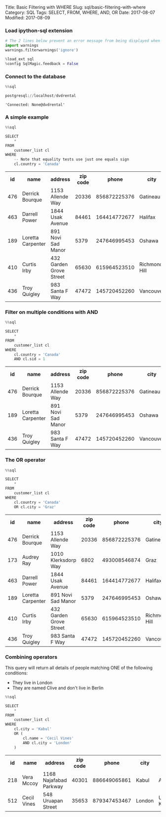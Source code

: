 Title: Basic Filtering with WHERE
Slug: sql/basic-filtering-with-where
Category: SQL
Tags: SELECT, FROM, WHERE, AND, OR
Date: 2017-08-07
Modified: 2017-08-09

### Load ipython-sql extension


```python
# The 2 lines below prevent an error message from being displayed when we run %load_ext sql
import warnings
warnings.filterwarnings('ignore')

%load_ext sql
%config SqlMagic.feedback = False
```

### Connect to the database


```python
%%sql

postgresql://localhost/dvdrental
```




    'Connected: None@dvdrental'



### A simple example


```python
%%sql

SELECT
    *
FROM
    customer_list cl
WHERE
    -- Note that equality tests use just one equals sign
    cl.country = 'Canada'
```




<table>
    <tr>
        <th>id</th>
        <th>name</th>
        <th>address</th>
        <th>zip code</th>
        <th>phone</th>
        <th>city</th>
        <th>country</th>
        <th>notes</th>
        <th>sid</th>
    </tr>
    <tr>
        <td>476</td>
        <td>Derrick Bourque</td>
        <td>1153 Allende Way</td>
        <td>20336</td>
        <td>856872225376</td>
        <td>Gatineau</td>
        <td>Canada</td>
        <td>active</td>
        <td>1</td>
    </tr>
    <tr>
        <td>463</td>
        <td>Darrell Power</td>
        <td>1844 Usak Avenue</td>
        <td>84461</td>
        <td>164414772677</td>
        <td>Halifax</td>
        <td>Canada</td>
        <td>active</td>
        <td>2</td>
    </tr>
    <tr>
        <td>189</td>
        <td>Loretta Carpenter</td>
        <td>891 Novi Sad Manor</td>
        <td>5379</td>
        <td>247646995453</td>
        <td>Oshawa</td>
        <td>Canada</td>
        <td>active</td>
        <td>1</td>
    </tr>
    <tr>
        <td>410</td>
        <td>Curtis Irby</td>
        <td>432 Garden Grove Street</td>
        <td>65630</td>
        <td>615964523510</td>
        <td>Richmond Hill</td>
        <td>Canada</td>
        <td>active</td>
        <td>2</td>
    </tr>
    <tr>
        <td>436</td>
        <td>Troy Quigley</td>
        <td>983 Santa F Way</td>
        <td>47472</td>
        <td>145720452260</td>
        <td>Vancouver</td>
        <td>Canada</td>
        <td>active</td>
        <td>1</td>
    </tr>
</table>



### Filter on multiple conditions with AND


```python
%%sql

SELECT
    *
FROM
    customer_list cl
WHERE
    cl.country = 'Canada'
    AND cl.sid = 1
```




<table>
    <tr>
        <th>id</th>
        <th>name</th>
        <th>address</th>
        <th>zip code</th>
        <th>phone</th>
        <th>city</th>
        <th>country</th>
        <th>notes</th>
        <th>sid</th>
    </tr>
    <tr>
        <td>476</td>
        <td>Derrick Bourque</td>
        <td>1153 Allende Way</td>
        <td>20336</td>
        <td>856872225376</td>
        <td>Gatineau</td>
        <td>Canada</td>
        <td>active</td>
        <td>1</td>
    </tr>
    <tr>
        <td>189</td>
        <td>Loretta Carpenter</td>
        <td>891 Novi Sad Manor</td>
        <td>5379</td>
        <td>247646995453</td>
        <td>Oshawa</td>
        <td>Canada</td>
        <td>active</td>
        <td>1</td>
    </tr>
    <tr>
        <td>436</td>
        <td>Troy Quigley</td>
        <td>983 Santa F Way</td>
        <td>47472</td>
        <td>145720452260</td>
        <td>Vancouver</td>
        <td>Canada</td>
        <td>active</td>
        <td>1</td>
    </tr>
</table>



### The OR operator


```python
%%sql

SELECT
    *
FROM
    customer_list cl
WHERE
    cl.country = 'Canada'
    OR cl.city = 'Graz'
```




<table>
    <tr>
        <th>id</th>
        <th>name</th>
        <th>address</th>
        <th>zip code</th>
        <th>phone</th>
        <th>city</th>
        <th>country</th>
        <th>notes</th>
        <th>sid</th>
    </tr>
    <tr>
        <td>476</td>
        <td>Derrick Bourque</td>
        <td>1153 Allende Way</td>
        <td>20336</td>
        <td>856872225376</td>
        <td>Gatineau</td>
        <td>Canada</td>
        <td>active</td>
        <td>1</td>
    </tr>
    <tr>
        <td>173</td>
        <td>Audrey Ray</td>
        <td>1010 Klerksdorp Way</td>
        <td>6802</td>
        <td>493008546874</td>
        <td>Graz</td>
        <td>Austria</td>
        <td>active</td>
        <td>1</td>
    </tr>
    <tr>
        <td>463</td>
        <td>Darrell Power</td>
        <td>1844 Usak Avenue</td>
        <td>84461</td>
        <td>164414772677</td>
        <td>Halifax</td>
        <td>Canada</td>
        <td>active</td>
        <td>2</td>
    </tr>
    <tr>
        <td>189</td>
        <td>Loretta Carpenter</td>
        <td>891 Novi Sad Manor</td>
        <td>5379</td>
        <td>247646995453</td>
        <td>Oshawa</td>
        <td>Canada</td>
        <td>active</td>
        <td>1</td>
    </tr>
    <tr>
        <td>410</td>
        <td>Curtis Irby</td>
        <td>432 Garden Grove Street</td>
        <td>65630</td>
        <td>615964523510</td>
        <td>Richmond Hill</td>
        <td>Canada</td>
        <td>active</td>
        <td>2</td>
    </tr>
    <tr>
        <td>436</td>
        <td>Troy Quigley</td>
        <td>983 Santa F Way</td>
        <td>47472</td>
        <td>145720452260</td>
        <td>Vancouver</td>
        <td>Canada</td>
        <td>active</td>
        <td>1</td>
    </tr>
</table>



### Combining operators
This query will return all details of people matching ONE of the following conditions:
- They live in London
- They are named Clive and don't live in Berlin


```python
%%sql

SELECT
    *
FROM
    customer_list cl
WHERE
    cl.city = 'Kabul'
    OR (
        cl.name = 'Cecil Vines'
        AND cl.city = 'London'
    )
```




<table>
    <tr>
        <th>id</th>
        <th>name</th>
        <th>address</th>
        <th>zip code</th>
        <th>phone</th>
        <th>city</th>
        <th>country</th>
        <th>notes</th>
        <th>sid</th>
    </tr>
    <tr>
        <td>218</td>
        <td>Vera Mccoy</td>
        <td>1168 Najafabad Parkway</td>
        <td>40301</td>
        <td>886649065861</td>
        <td>Kabul</td>
        <td>Afghanistan</td>
        <td>active</td>
        <td>1</td>
    </tr>
    <tr>
        <td>512</td>
        <td>Cecil Vines</td>
        <td>548 Uruapan Street</td>
        <td>35653</td>
        <td>879347453467</td>
        <td>London</td>
        <td>United Kingdom</td>
        <td>active</td>
        <td>1</td>
    </tr>
</table>


